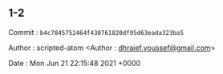 ## 1-2 

 Commit : `b4c7845752464f430761820df95d63eada323ba5`

 Author : scripted-atom <Author : dhraief.youssef@gmail.com> 

 Date 	: Mon Jun 21 22:15:48 2021 +0000 

